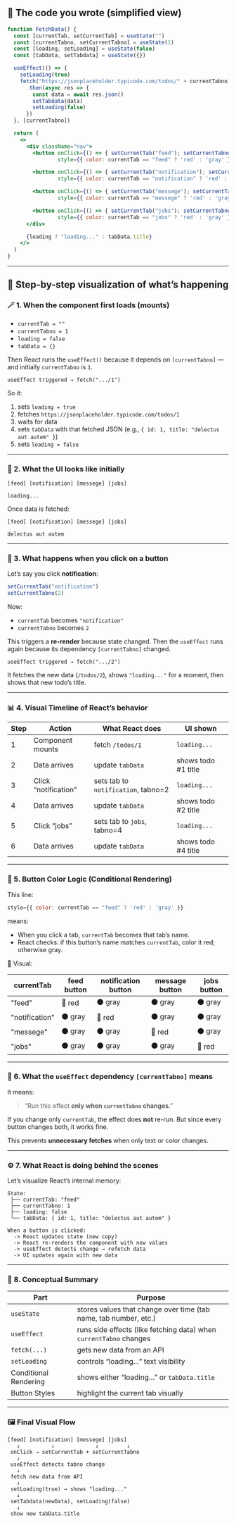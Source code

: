 ## 🧩 The code you wrote (simplified view)

```jsx
function FetchData() {
  const [currentTab, setCurrentTab] = useState("")
  const [currentTabno, setCurrentTabno] = useState(1)
  const [loading, setLoading] = useState(false)
  const [tabData, setTabdata] = useState({})

  useEffect(() => {
    setLoading(true)
    fetch("https://jsonplaceholder.typicode.com/todos/" + currentTabno)
      .then(async res => {
        const data = await res.json()
        setTabdata(data)
        setLoading(false)
      })
  }, [currentTabno])

  return (
    <>
      <div className="nav">
        <button onClick={() => { setCurrentTab("feed"); setCurrentTabno(1); }}
                style={{ color: currentTab == "feed" ? 'red' : 'gray' }}>feed</button>

        <button onClick={() => { setCurrentTab("notification"); setCurrentTabno(2); }}
                style={{ color: currentTab == "notification" ? 'red' : 'gray' }}>notification</button>

        <button onClick={() => { setCurrentTab("messege"); setCurrentTabno(3); }}
                style={{ color: currentTab == "messege" ? 'red' : 'gray' }}>messege</button>

        <button onClick={() => { setCurrentTab("jobs"); setCurrentTabno(4); }}
                style={{ color: currentTab == "jobs" ? 'red' : 'gray' }}>jobs</button>
      </div>

      {loading ? "loading..." : tabData.title}
    </>
  )
}
```

---

## 🧠 Step-by-step visualization of what’s happening

### 🪄 1. When the component first loads (mounts)

* `currentTab = ""`
* `currentTabno = 1`
* `loading = false`
* `tabData = {}`

Then React runs the `useEffect()` because it depends on `[currentTabno]` — and initially `currentTabno` is `1`.

```
useEffect triggered → fetch(".../1")
```

So it:

1. sets `loading = true`
2. fetches `https://jsonplaceholder.typicode.com/todos/1`
3. waits for data
4. sets `tabData` with that fetched JSON (e.g., `{ id: 1, title: "delectus aut autem" }`)
5. sets `loading = false`

---

### 🧩 2. What the UI looks like initially

```
[feed] [notification] [messege] [jobs]

loading...
```

Once data is fetched:

```
[feed] [notification] [messege] [jobs]

delectus aut autem
```

---

### 🎨 3. What happens when you click on a button

Let’s say you click **notification**:

```js
setCurrentTab("notification")
setCurrentTabno(2)
```

Now:

* `currentTab` becomes `"notification"`
* `currentTabno` becomes `2`

This triggers a **re-render** because state changed.
Then the `useEffect` runs again because its dependency `[currentTabno]` changed.

```
useEffect triggered → fetch(".../2")
```

It fetches the new data (`/todos/2`), shows `"loading..."` for a moment,
then shows that new todo’s title.

---

### 📊 4. Visual Timeline of React’s behavior

| Step | Action               | What React does                     | UI shown            |
| ---- | -------------------- | ----------------------------------- | ------------------- |
| 1    | Component mounts     | fetch `/todos/1`                    | `loading...`        |
| 2    | Data arrives         | update `tabData`                    | shows todo #1 title |
| 3    | Click “notification” | sets tab to `notification`, tabno=2 | `loading...`        |
| 4    | Data arrives         | update `tabData`                    | shows todo #2 title |
| 5    | Click “jobs”         | sets tab to `jobs`, tabno=4         | `loading...`        |
| 6    | Data arrives         | update `tabData`                    | shows todo #4 title |

---

### 🎨 5. Button Color Logic (Conditional Rendering)

This line:

```jsx
style={{ color: currentTab == "feed" ? 'red' : 'gray' }}
```

means:

* When you click a tab, `currentTab` becomes that tab’s name.
* React checks: if this button’s name matches `currentTab`, color it red; otherwise gray.

🧱 Visual:

| currentTab     | feed button | notification button | message button | jobs button |
| -------------- | ----------- | ------------------- | -------------- | ----------- |
| "feed"         | 🔴 red      | ⚫ gray              | ⚫ gray         | ⚫ gray      |
| "notification" | ⚫ gray      | 🔴 red              | ⚫ gray         | ⚫ gray      |
| "messege"      | ⚫ gray      | ⚫ gray              | 🔴 red         | ⚫ gray      |
| "jobs"         | ⚫ gray      | ⚫ gray              | ⚫ gray         | 🔴 red      |

---

### 🧭 6. What the `useEffect` dependency `[currentTabno]` means

It means:

> “Run this effect **only when `currentTabno` changes**.”

If you change only `currentTab`, the effect does **not** re-run.
But since every button changes both, it works fine.

This prevents **unnecessary fetches** when only text or color changes.

---

### ⚙️ 7. What React is doing behind the scenes

Let’s visualize React’s internal memory:

```
State:
 ├── currentTab: "feed"
 ├── currentTabno: 1
 ├── loading: false
 └── tabData: { id: 1, title: "delectus aut autem" }

When a button is clicked:
  -> React updates state (new copy)
  -> React re-renders the component with new values
  -> useEffect detects change → refetch data
  -> UI updates again with new data
```

---

### 🧩 8. Conceptual Summary

| Part                  | Purpose                                                            |
| --------------------- | ------------------------------------------------------------------ |
| `useState`            | stores values that change over time (tab name, tab number, etc.)   |
| `useEffect`           | runs side effects (like fetching data) when `currentTabno` changes |
| `fetch(...)`          | gets new data from an API                                          |
| `setLoading`          | controls “loading...” text visibility                              |
| Conditional Rendering | shows either “loading…” or `tabData.title`                         |
| Button Styles         | highlight the current tab visually                                 |

---

### 🖼️ Final Visual Flow

```
[feed] [notification] [messege] [jobs]
   ↓          ↓             ↓         ↓
 onClick → setCurrentTab + setCurrentTabno
   ↓
 useEffect detects tabno change
   ↓
 fetch new data from API
   ↓
 setLoading(true) → shows "loading..."
   ↓
 setTabdata(newData), setLoading(false)
   ↓
 show new tabData.title
```
